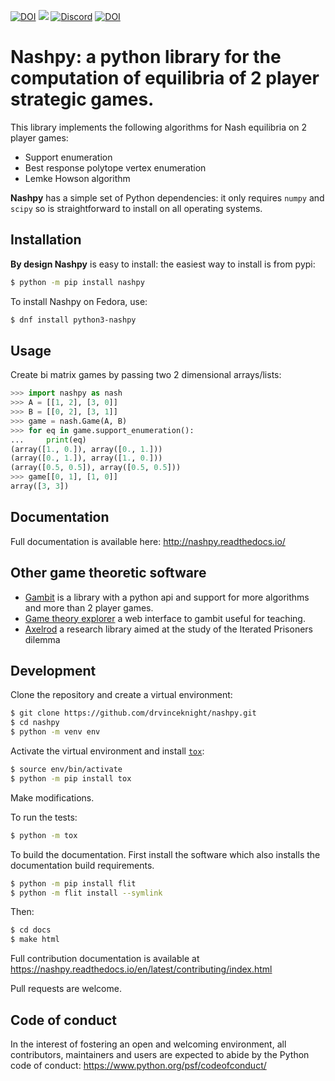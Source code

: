 [![DOI](https://zenodo.org/badge/DOI/10.5281/zenodo.596758.svg)](https://doi.org/10.5281/zenodo.596758)
![](https://github.com/drvinceknight/Nashpy/workflows/CI/badge.svg)
[![Discord](https://img.shields.io/discord/753185848337367060)](https://discord.gg/wZsv6s8TTB)
[![DOI](http://joss.theoj.org/papers/10.21105/joss.00904/status.svg)](https://doi.org/10.21105/joss.00904)

# Nashpy: a python library for the computation of equilibria of 2 player strategic games.

This library implements the following algorithms for Nash equilibria on 2 player
games:

- Support enumeration
- Best response polytope vertex enumeration
- Lemke Howson algorithm

**Nashpy** has a simple set of Python dependencies: it only requires `numpy`
and `scipy` so is straightforward to install on all operating systems.

## Installation

**By design Nashpy** is easy to install: the easiest way to install is from
pypi:

```bash
$ python -m pip install nashpy
```

To install Nashpy on Fedora, use:

```sh
$ dnf install python3-nashpy
```

## Usage

Create bi matrix games by passing two 2 dimensional arrays/lists:

```python
>>> import nashpy as nash
>>> A = [[1, 2], [3, 0]]
>>> B = [[0, 2], [3, 1]]
>>> game = nash.Game(A, B)
>>> for eq in game.support_enumeration():
...     print(eq)
(array([1., 0.]), array([0., 1.]))
(array([0., 1.]), array([1., 0.]))
(array([0.5, 0.5]), array([0.5, 0.5]))
>>> game[[0, 1], [1, 0]]
array([3, 3])

```
## Documentation

Full documentation is available here: http://nashpy.readthedocs.io/

## Other game theoretic software

- [Gambit](http://www.gambit-project.org/) is a library with a python api and
  support for more algorithms and more than 2 player games.
- [Game theory explorer](http://gte.csc.liv.ac.uk/index/) a web interface to
  gambit useful for teaching.
- [Axelrod](http://axelrod.readthedocs.io/en/stable/) a research library aimed
  at the study of the Iterated Prisoners dilemma


## Development

Clone the repository and create a virtual environment:

```bash
$ git clone https://github.com/drvinceknight/nashpy.git
$ cd nashpy
$ python -m venv env

```

Activate the virtual environment and install [`tox`](https://tox.readthedocs.io/en/latest/):

```bash
$ source env/bin/activate
$ python -m pip install tox

```

Make modifications.

To run the tests:

```bash
$ python -m tox

```

To build the documentation. First install the software which also installs the
documentation build requirements.

```bash
$ python -m pip install flit
$ python -m flit install --symlink
```

Then:

```bash
$ cd docs
$ make html
```

Full contribution documentation is available at
https://nashpy.readthedocs.io/en/latest/contributing/index.html 

Pull requests are welcome.

## Code of conduct

In the interest of fostering an open and welcoming environment, all
contributors, maintainers and users are expected to abide by the Python code of
conduct: https://www.python.org/psf/codeofconduct/
